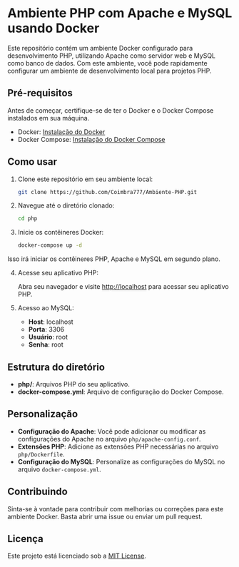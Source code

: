 # Ambiente PHP com Apache e MySQL usando Docker

Este repositório contém um ambiente Docker configurado para desenvolvimento PHP, utilizando Apache como servidor web e MySQL como banco de dados. Com este ambiente, você pode rapidamente configurar um ambiente de desenvolvimento local para projetos PHP.

## Pré-requisitos

Antes de começar, certifique-se de ter o Docker e o Docker Compose instalados em sua máquina.

- Docker: [Instalação do Docker](https://docs.docker.com/get-docker/)
- Docker Compose: [Instalação do Docker Compose](https://docs.docker.com/compose/install/)

## Como usar

1. Clone este repositório em seu ambiente local:

    ```bash
    git clone https://github.com/Coimbra777/Ambiente-PHP.git
    ```

2. Navegue até o diretório clonado:

    ```bash
    cd php
    ```

3. Inicie os contêineres Docker:

    ```bash
    docker-compose up -d
    ```

Isso irá iniciar os contêineres PHP, Apache e MySQL em segundo plano.

4. Acesse seu aplicativo PHP:

    Abra seu navegador e visite [http://localhost](http://localhost) para acessar seu aplicativo PHP.

5. Acesso ao MySQL:

    - **Host**: localhost
    - **Porta**: 3306
    - **Usuário**: root
    - **Senha**: root

## Estrutura do diretório

- **php/**: Arquivos PHP do seu aplicativo.
- **docker-compose.yml**: Arquivo de configuração do Docker Compose.

## Personalização

- **Configuração do Apache**: Você pode adicionar ou modificar as configurações do Apache no arquivo `php/apache-config.conf`.
- **Extensões PHP**: Adicione as extensões PHP necessárias no arquivo `php/Dockerfile`.
- **Configuração do MySQL**: Personalize as configurações do MySQL no arquivo `docker-compose.yml`.

## Contribuindo

Sinta-se à vontade para contribuir com melhorias ou correções para este ambiente Docker. Basta abrir uma issue ou enviar um pull request.

## Licença

Este projeto está licenciado sob a [MIT License](LICENSE).

